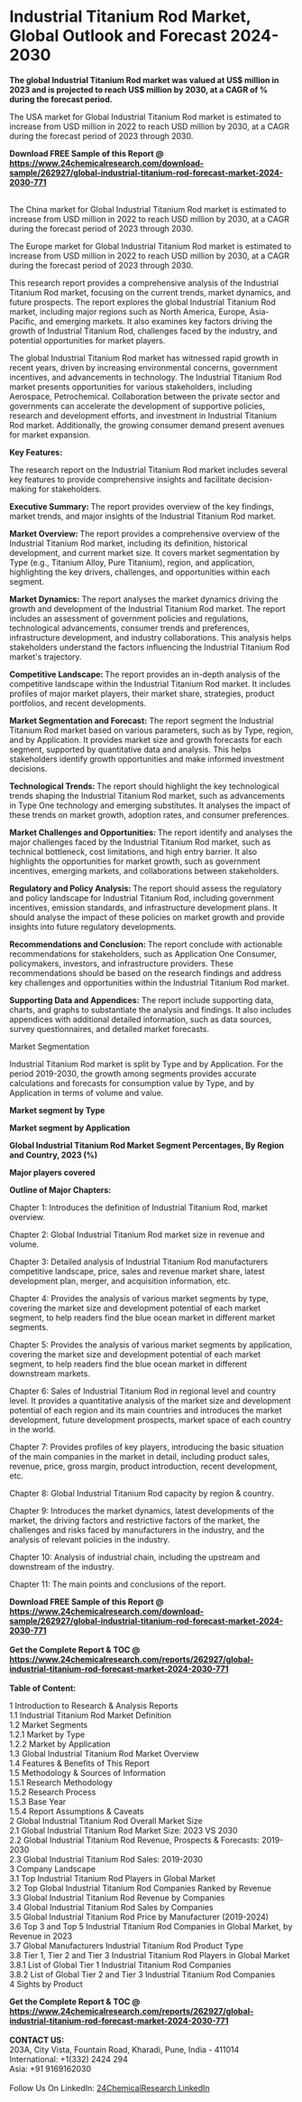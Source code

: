 <h1>Industrial Titanium Rod Market, Global Outlook and Forecast 2024-2030</h1><p><strong>The global Industrial Titanium Rod market was valued at US$ million in 2023 and is projected to reach US$ million by 2030, at a CAGR of % during the forecast period.</strong></p><p>
</p><p>The USA market for Global Industrial Titanium Rod market is estimated to increase from USD million in 2022 to reach USD million by 2030, at a CAGR during the forecast period of 2023 through 2030.</p><div><b>Download FREE Sample of this Report @ 
            <a href="https://www.24chemicalresearch.com/download-sample/262927/global-industrial-titanium-rod-forecast-market-2024-2030-771">
            https://www.24chemicalresearch.com/download-sample/262927/global-industrial-titanium-rod-forecast-market-2024-2030-771</a></b></div><br><p>
</p><p>The China market for Global Industrial Titanium Rod market is estimated to increase from USD million in 2022 to reach USD million by 2030, at a CAGR during the forecast period of 2023 through 2030.</p><p>
</p><p>The Europe market for Global Industrial Titanium Rod market is estimated to increase from USD million in 2022 to reach USD million by 2030, at a CAGR during the forecast period of 2023 through 2030.</p><p>
</p><p>This research report provides a comprehensive analysis of the Industrial Titanium Rod market, focusing on the current trends, market dynamics, and future prospects. The report explores the global Industrial Titanium Rod market, including major regions such as North America, Europe, Asia-Pacific, and emerging markets. It also examines key factors driving the growth of Industrial Titanium Rod, challenges faced by the industry, and potential opportunities for market players.</p><p>
The global Industrial Titanium Rod market has witnessed rapid growth in recent years, driven by increasing environmental concerns, government incentives, and advancements in technology. The Industrial Titanium Rod market presents opportunities for various stakeholders, including Aerospace, Petrochemical. Collaboration between the private sector and governments can accelerate the development of supportive policies, research and development efforts, and investment in Industrial Titanium Rod market. Additionally, the growing consumer demand present avenues for market expansion.</p><p>
<strong>Key Features:</strong></p><p>
The research report on the Industrial Titanium Rod market includes several key features to provide comprehensive insights and facilitate decision-making for stakeholders.</p><p>
<strong>Executive Summary: </strong>The report provides overview of the key findings, market trends, and major insights of the Industrial Titanium Rod market.</p><p>
<strong>Market Overview: </strong>The report provides a comprehensive overview of the Industrial Titanium Rod market, including its definition, historical development, and current market size. It covers market segmentation by Type (e.g., Titanium Alloy, Pure Titanium), region, and application, highlighting the key drivers, challenges, and opportunities within each segment.</p><p>
<strong>Market Dynamics:</strong> The report analyses the market dynamics driving the growth and development of the Industrial Titanium Rod market. The report includes an assessment of government policies and regulations, technological advancements, consumer trends and preferences, infrastructure development, and industry collaborations. This analysis helps stakeholders understand the factors influencing the Industrial Titanium Rod market's trajectory.</p><p>
<strong>Competitive Landscape: </strong>The report provides an in-depth analysis of the competitive landscape within the Industrial Titanium Rod market. It includes profiles of major market players, their market share, strategies, product portfolios, and recent developments.</p><p>
<strong>Market Segmentation and Forecast:</strong> The report segment the Industrial Titanium Rod market based on various parameters, such as by Type, region, and by Application. It provides market size and growth forecasts for each segment, supported by quantitative data and analysis. This helps stakeholders identify growth opportunities and make informed investment decisions.</p><p>
<strong>Technological Trends: </strong>The report should highlight the key technological trends shaping the Industrial Titanium Rod market, such as advancements in Type One technology and emerging substitutes. It analyses the impact of these trends on market growth, adoption rates, and consumer preferences.</p><p>
<strong>Market Challenges and Opportunities: </strong>The report identify and analyses the major challenges faced by the Industrial Titanium Rod market, such as technical bottleneck, cost limitations, and high entry barrier. It also highlights the opportunities for market growth, such as government incentives, emerging markets, and collaborations between stakeholders.</p><p>
<strong>Regulatory and Policy Analysis: </strong>The report should assess the regulatory and policy landscape for Industrial Titanium Rod, including government incentives, emission standards, and infrastructure development plans. It should analyse the impact of these policies on market growth and provide insights into future regulatory developments.</p><p>
<strong>Recommendations and Conclusion: </strong>The report conclude with actionable recommendations for stakeholders, such as Application One Consumer, policymakers, investors, and infrastructure providers. These recommendations should be based on the research findings and address key challenges and opportunities within the Industrial Titanium Rod market.</p><p>
<strong>Supporting Data and Appendices:</strong> The report include supporting data, charts, and graphs to substantiate the analysis and findings. It also includes appendices with additional detailed information, such as data sources, survey questionnaires, and detailed market forecasts.</p><p>
Market Segmentation</p><p>
Industrial Titanium Rod market is split by Type and by Application. For the period 2019-2030, the growth among segments provides accurate calculations and forecasts for consumption value by Type, and by Application in terms of volume and value.</p><p>
<strong>Market segment by Type</strong></p><p>
</p><p>
</p><p><strong>Market segment by Application</strong></p><p>
</p><p>
</p><p><strong>Global Industrial Titanium Rod Market Segment Percentages, By Region and Country, 2023 (%)</strong></p><p>
</p><p>
</p><p></p><p>
</p><p><strong>Major players covered</strong></p><p>
</p><p>
</p><p><strong>Outline of Major Chapters:</strong></p><p>
Chapter 1: Introduces the definition of Industrial Titanium Rod, market overview.</p><p>
Chapter 2: Global Industrial Titanium Rod market size in revenue and volume.</p><p>
Chapter 3: Detailed analysis of Industrial Titanium Rod manufacturers competitive landscape, price, sales and revenue market share, latest development plan, merger, and acquisition information, etc.</p><p>
Chapter 4: Provides the analysis of various market segments by type, covering the market size and development potential of each market segment, to help readers find the blue ocean market in different market segments.</p><p>
Chapter 5: Provides the analysis of various market segments by application, covering the market size and development potential of each market segment, to help readers find the blue ocean market in different downstream markets.</p><p>
Chapter 6: Sales of Industrial Titanium Rod in regional level and country level. It provides a quantitative analysis of the market size and development potential of each region and its main countries and introduces the market development, future development prospects, market space of each country in the world.</p><p>
Chapter 7: Provides profiles of key players, introducing the basic situation of the main companies in the market in detail, including product sales, revenue, price, gross margin, product introduction, recent development, etc.</p><p>
Chapter 8: Global Industrial Titanium Rod capacity by region &amp; country.</p><p>
Chapter 9: Introduces the market dynamics, latest developments of the market, the driving factors and restrictive factors of the market, the challenges and risks faced by manufacturers in the industry, and the analysis of relevant policies in the industry.</p><p>
Chapter 10: Analysis of industrial chain, including the upstream and downstream of the industry.</p><p>
Chapter 11: The main points and conclusions of the report.</p><div><b>Download FREE Sample of this Report @ 
            <a href="https://www.24chemicalresearch.com/download-sample/262927/global-industrial-titanium-rod-forecast-market-2024-2030-771">
            https://www.24chemicalresearch.com/download-sample/262927/global-industrial-titanium-rod-forecast-market-2024-2030-771</a></b></div><br><div><b>Get the Complete Report & TOC @ 
            <a href="https://www.24chemicalresearch.com/reports/262927/global-industrial-titanium-rod-forecast-market-2024-2030-771">
            https://www.24chemicalresearch.com/reports/262927/global-industrial-titanium-rod-forecast-market-2024-2030-771</a></b></div><br>
            <b>Table of Content:</b><p>1 Introduction to Research & Analysis Reports<br />
    1.1 Industrial Titanium Rod Market Definition<br />
    1.2 Market Segments<br />
        1.2.1 Market by Type<br />
        1.2.2 Market by Application<br />
    1.3 Global Industrial Titanium Rod Market Overview<br />
    1.4 Features & Benefits of This Report<br />
    1.5 Methodology & Sources of Information<br />
        1.5.1 Research Methodology<br />
        1.5.2 Research Process<br />
        1.5.3 Base Year<br />
        1.5.4 Report Assumptions & Caveats<br />
2 Global Industrial Titanium Rod Overall Market Size<br />
    2.1 Global Industrial Titanium Rod Market Size: 2023 VS 2030<br />
    2.2 Global Industrial Titanium Rod Revenue, Prospects & Forecasts: 2019-2030<br />
    2.3 Global Industrial Titanium Rod Sales: 2019-2030<br />
3 Company Landscape<br />
    3.1 Top Industrial Titanium Rod Players in Global Market<br />
    3.2 Top Global Industrial Titanium Rod Companies Ranked by Revenue<br />
    3.3 Global Industrial Titanium Rod Revenue by Companies<br />
    3.4 Global Industrial Titanium Rod Sales by Companies<br />
    3.5 Global Industrial Titanium Rod Price by Manufacturer (2019-2024)<br />
    3.6 Top 3 and Top 5 Industrial Titanium Rod Companies in Global Market, by Revenue in 2023<br />
    3.7 Global Manufacturers Industrial Titanium Rod Product Type<br />
    3.8 Tier 1, Tier 2 and Tier 3 Industrial Titanium Rod Players in Global Market<br />
        3.8.1 List of Global Tier 1 Industrial Titanium Rod Companies<br />
        3.8.2 List of Global Tier 2 and Tier 3 Industrial Titanium Rod Companies<br />
4 Sights by Product</p><div><b>Get the Complete Report & TOC @ 
            <a href="https://www.24chemicalresearch.com/reports/262927/global-industrial-titanium-rod-forecast-market-2024-2030-771">
            https://www.24chemicalresearch.com/reports/262927/global-industrial-titanium-rod-forecast-market-2024-2030-771</a></b></div><br><b>CONTACT US:</b><br>
            203A, City Vista, Fountain Road, Kharadi, Pune, India - 411014<br>
            International: +1(332) 2424 294<br>
            Asia: +91 9169162030 <br><br>
            Follow Us On LinkedIn: <a href="https://www.linkedin.com/company/24chemicalresearch/">24ChemicalResearch LinkedIn</a>